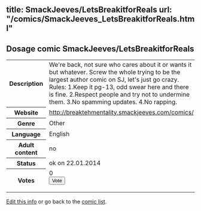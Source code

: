 title: SmackJeeves/LetsBreakitforReals
url: "/comics/SmackJeeves_LetsBreakitforReals.html"
---
Dosage comic SmackJeeves/LetsBreakitforReals
-----------------------------------------

<p id="msg"></p>
<script type="text/javascript">
if (window.location.search === '?edit_info_mail=sent_ok') {
  var elem = document.getElementById("msg");
  elem.innerHTML = 'Edited information sucessfully sent for review, which is usually done daily. Thanks!';
  elem.className = 'ok';
}
</script>
<table class="comicinfo">
<tr>
<th>Description</th><td>We're back, not sure who cares about it or wants it but whatever. Screw the whole trying to be the largest author comic on SJ, let's just go crazy. Rules: 1.Keep it pg-13, odd swear here and there is fine. 2.Respect people and try not to undermine them. 3.No spamming updates. 4.No rapping.</td>
</tr>
<tr>
<th>Website</th><td><a href="http://breaktehmentality.smackjeeves.com/comics/">http://breaktehmentality.smackjeeves.com/comics/</a></td>
</tr>
<tr>
<th>Genre</th><td>Other</td>
</tr>
<tr>
<th>Language</th><td>English</td>
</tr>
<tr>
<th>Adult content</th><td>no</td>
</tr>
<tr>
<th>Status</th><td>ok on 22.01.2014</td>
</tr>
<tr>
<th>Votes</th><td>0
<form action="http://gaecounter.appspot.com/count/" method="POST">
<input name="name" type="hidden" value="SmackJeeves_LetsBreakitforReals"/>
<input name="uid" type="hidden" id="voteuid" value=""/>
<input type="submit" value="Vote"/>
</form>
</td>
</tr>
</table>
<script type="text/javascript">
var ua = navigator.userAgent;
document.getElementById("voteuid").value = ua.replace(/[^a-zA-Z0-9\._:]/g , "_");;
</script>

[Edit this info](SmackJeeves_LetsBreakitforReals_edit.html) or go back to the [comic list](../comic-index.html).
